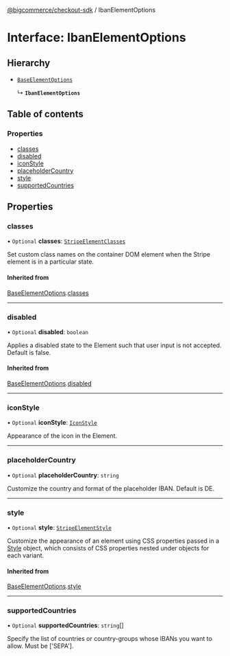 [@bigcommerce/checkout-sdk](../README.md) / IbanElementOptions

# Interface: IbanElementOptions

## Hierarchy

- [`BaseElementOptions`](BaseElementOptions.md)

  ↳ **`IbanElementOptions`**

## Table of contents

### Properties

- [classes](IbanElementOptions.md#classes)
- [disabled](IbanElementOptions.md#disabled)
- [iconStyle](IbanElementOptions.md#iconstyle)
- [placeholderCountry](IbanElementOptions.md#placeholdercountry)
- [style](IbanElementOptions.md#style)
- [supportedCountries](IbanElementOptions.md#supportedcountries)

## Properties

### classes

• `Optional` **classes**: [`StripeElementClasses`](StripeElementClasses.md)

Set custom class names on the container DOM element when the Stripe element is in a particular state.

#### Inherited from

[BaseElementOptions](BaseElementOptions.md).[classes](BaseElementOptions.md#classes)

___

### disabled

• `Optional` **disabled**: `boolean`

Applies a disabled state to the Element such that user input is not accepted. Default is false.

#### Inherited from

[BaseElementOptions](BaseElementOptions.md).[disabled](BaseElementOptions.md#disabled)

___

### iconStyle

• `Optional` **iconStyle**: [`IconStyle`](../enums/IconStyle.md)

Appearance of the icon in the Element.

___

### placeholderCountry

• `Optional` **placeholderCountry**: `string`

Customize the country and format of the placeholder IBAN. Default is DE.

___

### style

• `Optional` **style**: [`StripeElementStyle`](StripeElementStyle.md)

Customize the appearance of an element using CSS properties passed in a [Style](https://stripe.com/docs/js/appendix/style) object,
which consists of CSS properties nested under objects for each variant.

#### Inherited from

[BaseElementOptions](BaseElementOptions.md).[style](BaseElementOptions.md#style)

___

### supportedCountries

• `Optional` **supportedCountries**: `string`[]

Specify the list of countries or country-groups whose IBANs you want to allow.
Must be ['SEPA'].
